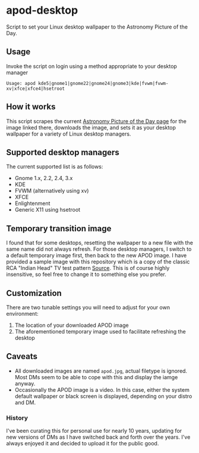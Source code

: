 # apod-desktop
Script to set your Linux desktop wallpaper to the Astronomy Picture of the Day.

## Usage
Invoke the script on login using a method appropriate to your desktop manager
```
Usage: apod kde5|gnome1|gnome22|gnome24|gnome3|kde|fvwm|fvwm-xv|xfce|xfce4|hsetroot
```

## How it works
This script scrapes the current [Astronomy Picture of the Day page](https://apod.nasa.gov/apod/astropix.html) for the image linked there, downloads the image, and sets it as your desktop wallpaper for a variety of Linux desktop managers.

## Supported desktop managers
The current supported list is as follows:

* Gnome 1.x, 2.2, 2.4, 3.x
* KDE
* FVWM (alternatively using xv)
* XFCE
* Enlightenment
* Generic X11 using hsetroot

## Temporary transition image
I found that for some desktops, resetting the wallpaper to a new file with the same name did not always refresh. For those desktop managers, I switch to a default temporary image first, then back to the new APOD image. I have provided a sample image with this repository which is a copy of the classic RCA "Indian Head" TV test pattern [Source](https://en.wikipedia.org/wiki/File:RCA_Indian_Head_test_pattern.JPG). This is of course highly insensitive, so feel free to change it to something else you prefer.

## Customization
There are two tunable settings you will need to adjust for your own environment:
1. The location of your downloaded APOD image
2. The aforementioned temporary image used to facilitate refreshing the desktop

## Caveats
* All downloaded images are named `apod.jpg`, actual filetype is ignored. Most DMs seem to be able to cope with this and display the iamge anyway.
* Occasionally the APOD image is a video. In this case, either the system default wallpaper or black screen is displayed, depending on your distro and DM.

### History
I've been curating this for personal use for nearly 10 years, updating for new versions of DMs as I have switched back and forth over the years. I've always enjoyed it and decided to upload it for the public good.
